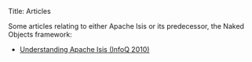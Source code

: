 Title: Articles

Some articles relating to either Apache Isis or its predecessor, the Naked Objects framework:

* [Understanding Apache Isis (InfoQ 2010)](articles/understanding-isis-infoq-2010.html)